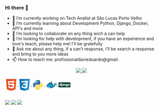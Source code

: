 ### Hi there 👋
- 🔭 I’m currently working on Tech Analist at São Lucas Porto Velho
- 🌱 I’m currently learning about Development Python, Django, Docker, API's and more
- 👯 I’m looking to collaborate on any thing wich a can help
- 🤔 I’m looking for help with development, if you have an experience and love's teach, please help me! I'll be gratefully
- 💬 Ask me about any thing, if a can't response, i'll be search a response and bring to you more ideas
- 📫 How to reach me: profissionaldavieduardo@gmail.

<div align="center">
  <a href="https://github.com/davieduardo94">
  <img height="180em" src="https://github-readme-stats.vercel.app/api?username=davieduardo94&show_icons=true&theme=dark&include_all_commits=true&count_private=true"/>
  <img height="180em" src="https://github-readme-stats.vercel.app/api/top-langs/?username=davieduardo94&layout=compact&langs_count=8&theme=dark"/>
</div>
<div style="display: inline_block"><br>
  <img align="center" alt="davi-HTML" height="40" width="40" src="https://raw.githubusercontent.com/devicons/devicon/master/icons/html5/html5-original.svg">
  <img align="center" alt="davi-CSS" height="40" width="40" src="https://raw.githubusercontent.com/devicons/devicon/master/icons/css3/css3-original.svg">
  <img align="center" alt="davi-Python" height="40" width="40" src="https://raw.githubusercontent.com/devicons/devicon/master/icons/python/python-original.svg">
  <img align="center" alt="davi-Csharp" height="40" width="40" src="https://raw.githubusercontent.com/devicons/devicon/master/icons/docker/docker-original.svg">
  <img align="center" alt="davi-django" height="40" width="40" src="https://raw.githubusercontent.com/devicons/devicon/master/icons/django/django-original.svg">
</div>
  
  ##
 
<div> 
  <a href="https://instagram.com/edubarbosa94" target="_blank"><img src="https://img.shields.io/badge/-Instagram-%23E4405F?style=for-the-badge&logo=instagram&logoColor=white" target="_blank"></a>
<!--  	<a href="https://www.twitch.tv/rafaballerinii" target="_blank"><img src="https://img.shields.io/badge/Twitch-9146FF?style=for-the-badge&logo=twitch&logoColor=white" target="_blank"></a> -->
<!--  <a href="https://discord.gg/wagxzStdcR" target="_blank"><img src="https://img.shields.io/badge/Discord-7289DA?style=for-the-badge&logo=discord&logoColor=white" target="_blank"></a>  -->
  <a href = "mailto:profissionaldavieduardo@gmail.com"><img src="https://img.shields.io/badge/-Gmail-%23333?style=for-the-badge&logo=gmail&logoColor=white" target="_blank"></a>
  <a href="http://www.linkedin.com/in/davi-barbosa-lkdn" target="_blank"><img src="https://img.shields.io/badge/-LinkedIn-%230077B5?style=for-the-badge&logo=linkedin&logoColor=white" target="_blank"></a> 
 
<!--   ![Snake animation](https://github.com/rafaballerini/rafaballerini/blob/output/github-contribution-grid-snake.svg) -->
 
